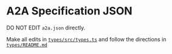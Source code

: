 # A2A Specification JSON

DO NOT EDIT `a2a.json` directly.

Make all edits in [`types/src/types.ts`](https://github.com/google/A2A/blob/main/types/src/types.ts) and follow the directions in [`types/README.md`](https://github.com/google/A2A/blob/main/types/README.md)
